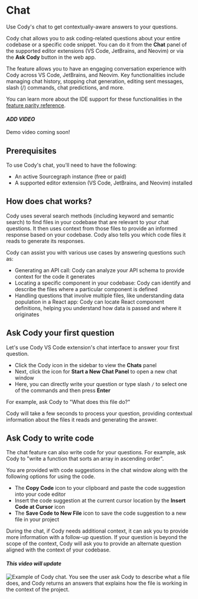 # Chat

<p class="subtitle">Use Cody's chat to get contextually-aware answers to your questions.</p>

Cody chat allows you to ask coding-related questions about your entire codebase or a specific code snippet. You can do it from the **Chat** panel of the supported editor extensions (VS Code, JetBrains, and Neovim) or via the **Ask Cody** button in the web app.

The feature allows you to have an engaging conversation experience with Cody across VS Code, JetBrains, and Neovim. Key functionalities include managing chat history, stopping chat generation, editing sent messages, slash (/) commands, chat predictions, and more.

You can learn more about the IDE support for these functionalities in the [feature parity reference](./../feature-reference.md#chat).

#### *ADD VIDEO*

Demo video coming soon!

## Prerequisites

To use Cody's chat, you'll need to have the following:

- An active Sourcegraph instance (free or paid)
- A supported editor extension (VS Code, JetBrains, and Neovim) installed

## How does chat works?

Cody uses several search methods (including keyword and semantic search) to find files in your codebase that are relevant to your chat questions. It then uses context from those files to provide an informed response based on your codebase. Cody also tells you which code files it reads to generate its responses.

Cody can assist you with various use cases by answering questions such as:

- Generating an API call: Cody can analyze your API schema to provide context for the code it generates
- Locating a specific component in your codebase: Cody can identify and describe the files where a particular component is defined
- Handling questions that involve multiple files, like understanding data population in a React app: Cody can locate React component definitions, helping you understand how data is passed and where it originates

## Ask Cody your first question

Let's use Cody VS Code extension's chat interface to answer your first question.

- Click the Cody icon in the sidebar to view the **Chats** panel
- Next, click the icon for **Start a New Chat Panel** to open a new chat window
- Here, you can directly write your question or type slash `/` to select one of the commands and then press **Enter**

For example, ask Cody to "What does this file do?"

Cody will take a few seconds to process your question, providing contextual information about the files it reads and generating the answer.

## Ask Cody to write code

The chat feature can also write code for your questions. For example, ask Cody to "write a function that sorts an array in ascending order".

You are provided with code suggestions in the chat window along with the following options for using the code.

- The **Copy Code** icon to your clipboard and paste the code suggestion into your code editor
- Insert the code suggestion at the current cursor location by the **Insert Code at Cursor** icon
- The **Save Code to New File** icon to save the code suggestion to a new file in your project

During the chat, if Cody needs additional context, it can ask you to provide more information with a follow-up question. If your question is beyond the scope of the context, Cody will ask you to provide an alternate question aligned with the context of your codebase.

#### *This video will update*

![Example of Cody chat. You see the user ask Cody to describe what a file does, and Cody returns an answers that explains how the file is working in the context of the project.](https://storage.googleapis.com/sourcegraph-assets/cody/Docs/Sept2023/Context_Chat_SM.gif)
